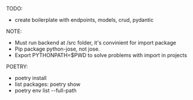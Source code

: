 TODO:
- create boilerplate with endpoints, models, crud, pydantic

NOTE: 
- Must run backend at /src folder, it's convinient for import package
- Pip package python-jose, not jose.
- Export PYTHONPATH=$PWD to solve problems with import in projects


POETRY:
- poetry install
- list packages: poetry show
- poetry env list --full-path